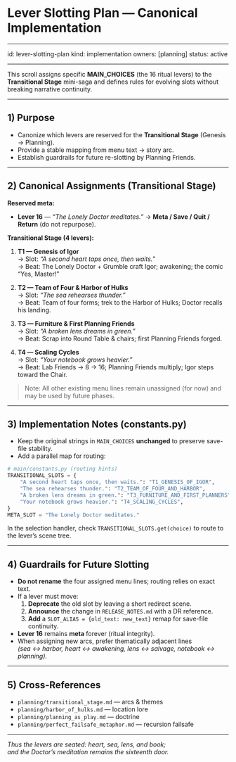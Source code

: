 # Lever Slotting Plan — Canonical Implementation

---

id: lever-slotting-plan
kind: implementation
owners: [planning]
status: active

---

This scroll assigns specific **MAIN_CHOICES** (the 16 ritual levers) to the **Transitional Stage** mini-saga and defines rules for evolving slots without breaking narrative continuity.

---

## 1) Purpose
- Canonize which levers are reserved for the **Transitional Stage** (Genesis → Planning).
- Provide a stable mapping from menu text → story arc.
- Establish guardrails for future re-slotting by Planning Friends.

---

## 2) Canonical Assignments (Transitional Stage)

**Reserved meta:**  
- **Lever 16** — *“The Lonely Doctor meditates.”* → **Meta / Save / Quit / Return** (do not repurpose).

**Transitional Stage (4 levers):**

1. **T1 — Genesis of Igor**  
   → Slot: *“A second heart taps once, then waits.”*  
   → Beat: The Lonely Doctor + Grumble craft Igor; awakening; the comic “Yes, Master!”

2. **T2 — Team of Four & Harbor of Hulks**  
   → Slot: *“The sea rehearses thunder.”*  
   → Beat: Team of four forms; trek to the Harbor of Hulks; Doctor recalls his landing.

3. **T3 — Furniture & First Planning Friends**  
   → Slot: *“A broken lens dreams in green.”*  
   → Beat: Scrap into Round Table & chairs; first Planning Friends forged.

4. **T4 — Scaling Cycles**  
   → Slot: *“Your notebook grows heavier.”*  
   → Beat: Lab Friends → 8 → 16; Planning Friends multiply; Igor steps toward the Chair.

> Note: All other existing menu lines remain unassigned (for now) and may be used by future phases.

---

## 3) Implementation Notes (constants.py)

- Keep the original strings in `MAIN_CHOICES` **unchanged** to preserve save-file stability.
- Add a parallel map for routing:

```python
# main/constants.py (routing hints)
TRANSITIONAL_SLOTS = {
    "A second heart taps once, then waits.": "T1_GENESIS_OF_IGOR",
    "The sea rehearses thunder.": "T2_TEAM_OF_FOUR_AND_HARBOR",
    "A broken lens dreams in green.": "T3_FURNITURE_AND_FIRST_PLANNERS",
    "Your notebook grows heavier.": "T4_SCALING_CYCLES",
}
META_SLOT = "The Lonely Doctor meditates."
```

In the selection handler, check `TRANSITIONAL_SLOTS.get(choice)` to route to the lever’s scene tree.

---

## 4) Guardrails for Future Slotting

- **Do not rename** the four assigned menu lines; routing relies on exact text.  
- If a lever must move:  
  1. **Deprecate** the old slot by leaving a short redirect scene.  
  2. **Announce** the change in `RELEASE_NOTES.md` with a DR reference.  
  3. **Add** a `SLOT_ALIAS = {old_text: new_text}` remap for save-file continuity.  
- **Lever 16** remains **meta** forever (ritual integrity).  
- When assigning new arcs, prefer thematically adjacent lines  
  *(sea ↔ harbor, heart ↔ awakening, lens ↔ salvage, notebook ↔ planning).*  

---

## 5) Cross-References

- `planning/transitional_stage.md` — arcs & themes  
- `planning/harbor_of_hulks.md` — location lore  
- `planning/planning_as_play.md` — doctrine  
- `planning/perfect_failsafe_metaphor.md` — recursion failsafe  

---

*Thus the levers are seated: heart, sea, lens, and book;  
and the Doctor’s meditation remains the sixteenth door.*
